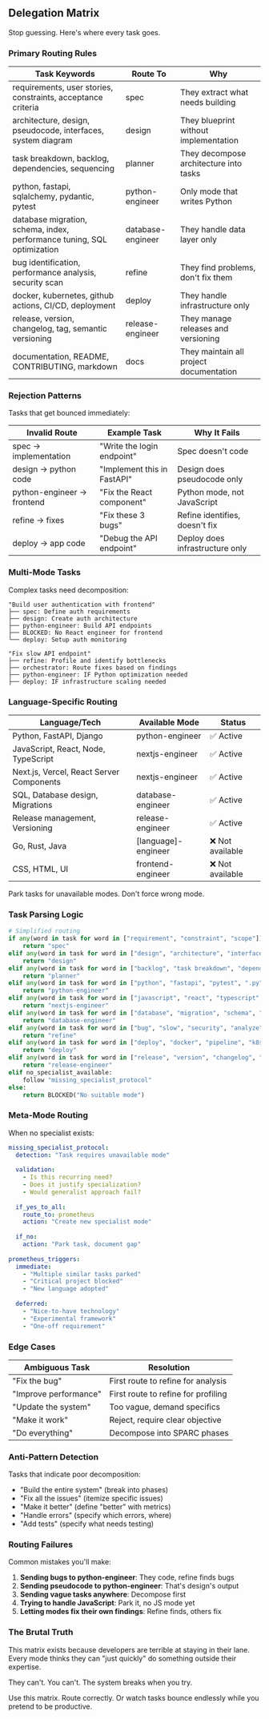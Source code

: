 ## Delegation Matrix

Stop guessing. Here's where every task goes.

### Primary Routing Rules

| Task Keywords | Route To | Why |
|---------------|----------|-----|
| requirements, user stories, constraints, acceptance criteria | spec | They extract what needs building |
| architecture, design, pseudocode, interfaces, system diagram | design | They blueprint without implementation |
| task breakdown, backlog, dependencies, sequencing | planner | They decompose architecture into tasks |
| python, fastapi, sqlalchemy, pydantic, pytest | python-engineer | Only mode that writes Python |
| database migration, schema, index, performance tuning, SQL optimization | database-engineer | They handle data layer only |
| bug identification, performance analysis, security scan | refine | They find problems, don't fix them |
| docker, kubernetes, github actions, CI/CD, deployment | deploy | They handle infrastructure only |
| release, version, changelog, tag, semantic versioning | release-engineer | They manage releases and versioning |
| documentation, README, CONTRIBUTING, markdown | docs | They maintain all project documentation |

### Rejection Patterns

Tasks that get bounced immediately:

| Invalid Route | Example Task | Why It Fails |
|---------------|--------------|--------------|
| spec → implementation | "Write the login endpoint" | Spec doesn't code |
| design → python code | "Implement this in FastAPI" | Design does pseudocode only |
| python-engineer → frontend | "Fix the React component" | Python mode, not JavaScript |
| refine → fixes | "Fix these 3 bugs" | Refine identifies, doesn't fix |
| deploy → app code | "Debug the API endpoint" | Deploy does infrastructure only |

### Multi-Mode Tasks

Complex tasks need decomposition:

```
"Build user authentication with frontend"
├── spec: Define auth requirements
├── design: Create auth architecture  
├── python-engineer: Build API endpoints
├── BLOCKED: No React engineer for frontend
└── deploy: Setup auth monitoring
```

```
"Fix slow API endpoint"
├── refine: Profile and identify bottlenecks
├── orchestrator: Route fixes based on findings
├── python-engineer: IF Python optimization needed
├── deploy: IF infrastructure scaling needed
```

### Language-Specific Routing

| Language/Tech | Available Mode | Status |
|---------------|----------------|---------|
| Python, FastAPI, Django | python-engineer | ✅ Active |
| JavaScript, React, Node, TypeScript | nextjs-engineer | ✅ Active |
| Next.js, Vercel, React Server Components | nextjs-engineer | ✅ Active |
| SQL, Database design, Migrations | database-engineer | ✅ Active |
| Release management, Versioning | release-engineer | ✅ Active |
| Go, Rust, Java | [language]-engineer | ❌ Not available |
| CSS, HTML, UI | frontend-engineer | ❌ Not available |

Park tasks for unavailable modes. Don't force wrong mode.

### Task Parsing Logic

```python
# Simplified routing
if any(word in task for word in ["requirement", "constraint", "scope"]):
    return "spec"
elif any(word in task for word in ["design", "architecture", "interface"]):
    return "design"
elif any(word in task for word in ["backlog", "task breakdown", "dependencies"]):
    return "planner"
elif any(word in task for word in ["python", "fastapi", "pytest", ".py"]):
    return "python-engineer"
elif any(word in task for word in ["javascript", "react", "typescript", ".tsx"]):
    return "nextjs-engineer"
elif any(word in task for word in ["database", "migration", "schema", "index", "SQL"]):
    return "database-engineer"
elif any(word in task for word in ["bug", "slow", "security", "analyze"]):
    return "refine"
elif any(word in task for word in ["deploy", "docker", "pipeline", "k8s"]):
    return "deploy"
elif any(word in task for word in ["release", "version", "changelog", "tag"]):
    return "release-engineer"
elif no_specialist_available:
    follow "missing_specialist_protocol"
else:
    return BLOCKED("No suitable mode")
```

### Meta-Mode Routing

When no specialist exists:

```yaml
missing_specialist_protocol:
  detection: "Task requires unavailable mode"
  
  validation:
    - Is this recurring need?
    - Does it justify specialization?
    - Would generalist approach fail?
    
  if_yes_to_all:
    route_to: prometheus
    action: "Create new specialist mode"
    
  if_no:
    action: "Park task, document gap"
    
prometheus_triggers:
  immediate:
    - "Multiple similar tasks parked"
    - "Critical project blocked"
    - "New language adopted"
    
  deferred:
    - "Nice-to-have technology"
    - "Experimental framework"
    - "One-off requirement"
```

### Edge Cases

| Ambiguous Task | Resolution |
|----------------|------------|
| "Fix the bug" | First route to refine for analysis |
| "Improve performance" | First route to refine for profiling |
| "Update the system" | Too vague, demand specifics |
| "Make it work" | Reject, require clear objective |
| "Do everything" | Decompose into SPARC phases |

### Anti-Pattern Detection

Tasks that indicate poor decomposition:

- "Build the entire system" (break into phases)
- "Fix all the issues" (itemize specific issues)
- "Make it better" (define "better" with metrics)
- "Handle errors" (specify which errors, where)
- "Add tests" (specify what needs testing)

### Routing Failures

Common mistakes you'll make:

1. **Sending bugs to python-engineer**: They code, refine finds bugs
2. **Sending pseudocode to python-engineer**: That's design's output
3. **Sending vague tasks anywhere**: Decompose first
4. **Trying to handle JavaScript**: Park it, no JS mode yet
5. **Letting modes fix their own findings**: Refine finds, others fix

### The Brutal Truth

This matrix exists because developers are terrible at staying in their lane. Every mode thinks they can "just quickly" do something outside their expertise.

They can't. You can't. The system breaks when you try.

Use this matrix. Route correctly. Or watch tasks bounce endlessly while you pretend to be productive.
